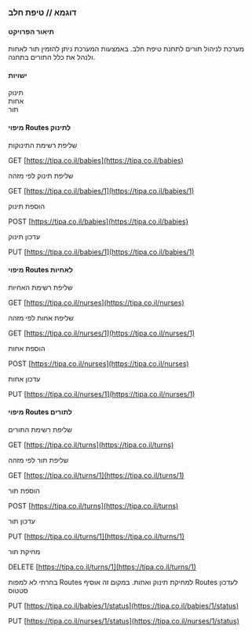 ### דוגמא // טיפת חלב
#### תיאור הפרויקט
מערכת לניהול תורים לתחנת טיפת חלב. באמצעות המערכת ניתן להזמין תור לאחות ולנהל את כלל התורים בתחנה.  
#### ישויות  
תינוק  
אחות  
תור  
#### מיפוי Routes לתינוק
שליפת רשימת התינוקות  

GET	[https://tipa.co.il/babies](https://tipa.co.il/babies)

שליפת תינוק לפי מזהה      

GET	[https://tipa.co.il/babies/1](https://tipa.co.il/babies/1)

הוספת תינוק

POST [https://tipa.co.il/babies](https://tipa.co.il/babies)

עדכון תינוק

PUT	[https://tipa.co.il/babies/1](https://tipa.co.il/babies/1)


#### מיפוי Routes לאחיות

שליפת רשימת האחיות

GET	[https://tipa.co.il/nurses](https://tipa.co.il/nurses)

שליפת אחות לפי מזהה

GET	[https://tipa.co.il/nurses/1](https://tipa.co.il/nurses/1)

הוספת אחות

POST [https://tipa.co.il/nurses](https://tipa.co.il/nurses)

עדכון אחות

PUT	[https://tipa.co.il/nurses/1](https://tipa.co.il/nurses/1)

#### מיפוי Routes לתורים

שליפת רשימת התורים

GET	[https://tipa.co.il/turns](https://tipa.co.il/turns)

שליפת תור לפי מזהה

GET	[https://tipa.co.il/turns/1](https://tipa.co.il/turns/1)

הוספת תור

POST [https://tipa.co.il/turns](https://tipa.co.il/turns)

עדכון תור

PUT	[https://tipa.co.il/turns/1](https://tipa.co.il/turns/1)

מחיקת תור 

DELETE [https://tipa.co.il/turns/1](https://tipa.co.il/turns/1)


בחרתי לא למפות Routes למחיקת תינוק ואחות. במקום זה אוסיף Routes לעדכון סטטוס  

PUT	[https://tipa.co.il/babies/1/status](https://tipa.co.il/babies/1/status)

PUT	[https://tipa.co.il/nurses/1/status](https://tipa.co.il/nurses/1/status)
